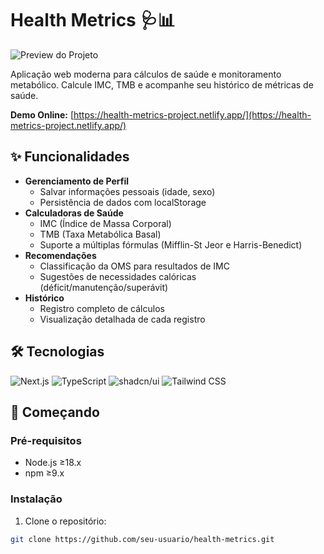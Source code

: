 # Health Metrics 🩺📊

![Preview do Projeto](https://via.placeholder.com/800x400.png?text=Health+Metrics+Preview) <!-- Adicione uma imagem real -->

Aplicação web moderna para cálculos de saúde e monitoramento metabólico. Calcule IMC, TMB e acompanhe seu histórico de métricas de saúde.

**Demo Online:** [https://health-metrics-project.netlify.app/](https://health-metrics-project.netlify.app/)

## ✨ Funcionalidades

- **Gerenciamento de Perfil**
  - Salvar informações pessoais (idade, sexo)
  - Persistência de dados com localStorage
- **Calculadoras de Saúde**
  - IMC (Índice de Massa Corporal)
  - TMB (Taxa Metabólica Basal)
  - Suporte a múltiplas fórmulas (Mifflin-St Jeor e Harris-Benedict)
- **Recomendações**
  - Classificação da OMS para resultados de IMC
  - Sugestões de necessidades calóricas (déficit/manutenção/superávit)
- **Histórico**
  - Registro completo de cálculos
  - Visualização detalhada de cada registro


## 🛠 Tecnologias

![Next.js](https://img.shields.io/badge/-Next.js-000000?logo=next.js&logoColor=white)
![TypeScript](https://img.shields.io/badge/-TypeScript-3178C6?logo=typescript&logoColor=white)
![shadcn/ui](https://img.shields.io/badge/-shadcn/ui-000000?logo=react&logoColor=white)
![Tailwind CSS](https://img.shields.io/badge/-Tailwind_CSS-38B2AC?logo=tailwind-css&logoColor=white)

## 🚀 Começando

### Pré-requisitos

- Node.js ≥18.x
- npm ≥9.x

### Instalação

1. Clone o repositório:
```bash
git clone https://github.com/seu-usuario/health-metrics.git

